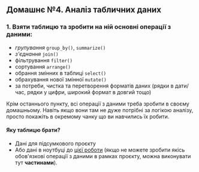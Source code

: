 ## Домашнє №4. Аналіз табличних даних  


### 1. Взяти таблицю та зробити на ній основні операції з даними:
- *групування* `group_by()`, `summarize()`
- *з'єднання* `join()`
- фільтрування `filter()`
- сортування `arrange()`
- обрання змінних в таблиці `select()`
- обрахування нової змінної `mutate()`
- за потреби, чистка та перетворення форматів даних (рядки в дати/час, рядки у цифри, широкий формат в довгий тощо)

Крім останнього пункту, всі операції з даними треба зробити в своєму домашньому. Навіть якщо вони там не дуже потрібні за логікою аналізу, просто покажіть в окремому чанку що ви навчились їх робити.

#### Яку таблицю брати?
* Дані для підсумкового проєкту
* Або дані в ноутбуці до [цієї роботи](hw4_template.Rmd) (якщо не можете зробити якісь обов'язкові операції з даними в рамках проєкту, можна виконувати тут **частинами**).
[]()


###


###


###


### 